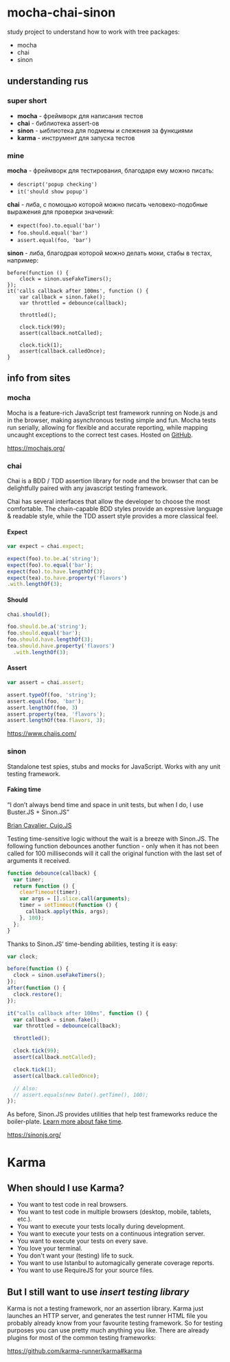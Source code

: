 # mocha-chai-sinon

study project to understand how to work with tree packages:
- mocha
- chai
- sinon

## understanding rus 

### super short

- **mocha** - фреймворк для написания тестов
- **chai** - библиотека assert-ов
- **sinon** - ьиблиотека для подмены и слежения за функциями
- **karma** - инструмент для запуска тестов

### mine

**mocha** - фреймворк для тестирования, благодаря ему можно писать:
- ```descript('popup checking')```
- ```it('should show popup')```

**chai** - либа, с помощью которой можно писать человеко-подобные выражения для проверки значений:
- ```expect(foo).to.equal('bar')```
- ```foo.should.equal('bar')```
- ```assert.equal(foo, 'bar')```

**sinon** - либа, благодрая которой можно делать моки, стабы в тестах, например:
```
before(function () {
    clock = sinon.useFakeTimers();
});
it('calls callback after 100ms', function () {
    var callback = sinon.fake();
    var throttled = debounce(callback);

    throttled();

    clock.tick(99);
    assert(callback.notCalled);

    clock.tick(1);
    assert(callback.calledOnce);
}
```

## info from sites

### mocha

Mocha is a feature-rich JavaScript test framework running on Node.js and in the browser, making asynchronous testing simple and fun. Mocha tests run serially, allowing for flexible and accurate reporting, while mapping uncaught exceptions to the correct test cases. Hosted on [GitHub](https://github.com/mochajs/mocha).

https://mochajs.org/

### chai

Chai is a BDD / TDD assertion library for node and the browser that can be delightfully paired with any javascript testing framework.

Chai has several interfaces that allow the developer to choose the most comfortable. The chain-capable BDD styles provide an expressive language & readable style, while the TDD assert style provides a more classical feel.

#### Expect
```js
var expect = chai.expect;

expect(foo).to.be.a('string');
expect(foo).to.equal('bar');
expect(foo).to.have.lengthOf(3);
expect(tea).to.have.property('flavors')
.with.lengthOf(3);
```

#### Should
```js
chai.should();

foo.should.be.a('string');
foo.should.equal('bar');
foo.should.have.lengthOf(3);
tea.should.have.property('flavors')
  .with.lengthOf(3);
```

#### Assert
```js
var assert = chai.assert;

assert.typeOf(foo, 'string');
assert.equal(foo, 'bar');
assert.lengthOf(foo, 3)
assert.property(tea, 'flavors');
assert.lengthOf(tea.flavors, 3);
```

https://www.chaijs.com/

### sinon

Standalone test spies, stubs and mocks for JavaScript.
Works with any unit testing framework.

#### Faking time

“I don’t always bend time and space in unit tests, but when I do, I use Buster.JS + Sinon.JS”

[Brian Cavalier, Cujo.JS](https://twitter.com/briancavalier/status/225617077346635776)

Testing time-sensitive logic without the wait is a breeze with Sinon.JS. The following function debounces another function - only when it has not been called for 100 milliseconds will it call the original function with the last set of arguments it received.

```js
function debounce(callback) {
  var timer;
  return function () {
    clearTimeout(timer);
    var args = [].slice.call(arguments);
    timer = setTimeout(function () {
      callback.apply(this, args);
    }, 100);
  };
}
```

Thanks to Sinon.JS’ time-bending abilities, testing it is easy:
```js
var clock;

before(function () {
  clock = sinon.useFakeTimers();
});
after(function () {
  clock.restore();
});

it("calls callback after 100ms", function () {
  var callback = sinon.fake();
  var throttled = debounce(callback);

  throttled();

  clock.tick(99);
  assert(callback.notCalled);

  clock.tick(1);
  assert(callback.calledOnce);

  // Also:
  // assert.equals(new Date().getTime(), 100);
});
```

As before, Sinon.JS provides utilities that help test frameworks reduce the boiler-plate. [Learn more about fake time](https://sinonjs.org/releases/v11.1.2/fake-timers).

https://sinonjs.org/

# Karma

## When should I use Karma?
- You want to test code in real browsers.
- You want to test code in multiple browsers (desktop, mobile, tablets, etc.).
- You want to execute your tests locally during development.
- You want to execute your tests on a continuous integration server.
- You want to execute your tests on every save.
- You love your terminal.
- You don't want your (testing) life to suck.
- You want to use Istanbul to automagically generate coverage reports.
- You want to use RequireJS for your source files.

## But I still want to use _insert testing library_
Karma is not a testing framework, nor an assertion library. Karma just launches an HTTP server, and generates the test runner HTML file you probably already know from your favourite testing framework. So for testing purposes you can use pretty much anything you like. There are already plugins for most of the common testing frameworks:

https://github.com/karma-runner/karma#karma
